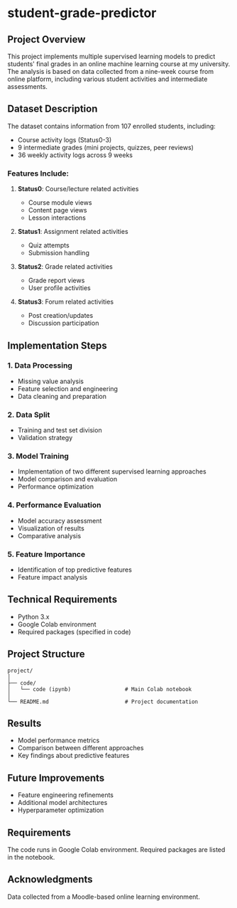 # student-grade-predictor

## Project Overview
This project implements multiple supervised learning models to predict students' final grades in an online machine learning course at my university. The analysis is based on data collected from a nine-week course from online platform, including various student activities and intermediate assessments.

## Dataset Description
The dataset contains information from 107 enrolled students, including:
- Course activity logs (Status0-3)
- 9 intermediate grades (mini projects, quizzes, peer reviews)
- 36 weekly activity logs across 9 weeks

### Features Include:
1. **Status0**: Course/lecture related activities
   - Course module views
   - Content page views
   - Lesson interactions
   
2. **Status1**: Assignment related activities
   - Quiz attempts
   - Submission handling
   
3. **Status2**: Grade related activities
   - Grade report views
   - User profile activities
   
4. **Status3**: Forum related activities
   - Post creation/updates
   - Discussion participation

## Implementation Steps

### 1. Data Processing
- Missing value analysis
- Feature selection and engineering
- Data cleaning and preparation

### 2. Data Split
- Training and test set division
- Validation strategy

### 3. Model Training
- Implementation of two different supervised learning approaches
- Model comparison and evaluation
- Performance optimization

### 4. Performance Evaluation
- Model accuracy assessment
- Visualization of results
- Comparative analysis

### 5. Feature Importance
- Identification of top predictive features
- Feature impact analysis

## Technical Requirements
- Python 3.x
- Google Colab environment
- Required packages (specified in code)

## Project Structure
```
project/
│
├── code/
│   └── code (ipynb)                 # Main Colab notebook
│
└── README.md                        # Project documentation
```

## Results
- Model performance metrics
- Comparison between different approaches
- Key findings about predictive features

## Future Improvements
- Feature engineering refinements
- Additional model architectures
- Hyperparameter optimization

## Requirements
The code runs in Google Colab environment. Required packages are listed in the notebook.

## Acknowledgments
Data collected from a Moodle-based online learning environment.
